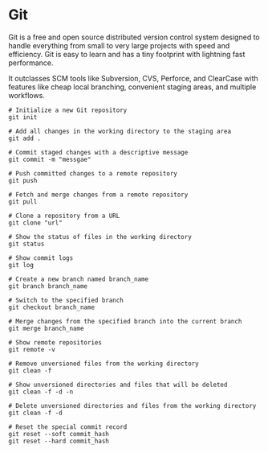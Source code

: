 # Git

Git is a free and open source distributed version control system designed to handle everything from small to very large projects with speed and efficiency. Git is easy to learn and has a tiny footprint with lightning fast performance.

It outclasses SCM tools like Subversion, CVS, Perforce, and ClearCase with features like cheap local branching, convenient staging areas, and multiple workflows.

```shell
# Initialize a new Git repository
git init

# Add all changes in the working directory to the staging area
git add .

# Commit staged changes with a descriptive message
git commit -m "messgae"

# Push committed changes to a remote repository
git push

# Fetch and merge changes from a remote repository
git pull

# Clone a repository from a URL
git clone "url"

# Show the status of files in the working directory
git status

# Show commit logs
git log

# Create a new branch named branch_name
git branch branch_name

# Switch to the specified branch
git checkout branch_name

# Merge changes from the specified branch into the current branch
git merge branch_name

# Show remote repositories
git remote -v

# Remove unversioned files from the working directory
git clean -f

# Show unversioned directories and files that will be deleted
git clean -f -d -n

# Delete unversioned directories and files from the working directory
git clean -f -d

# Reset the special commit record
git reset --soft commit_hash
git reset --hard commit_hash
```

